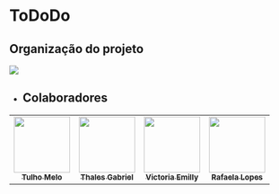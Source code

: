 # ToDoDo


## Organização do projeto

<img src="https://www.google.com/url?sa=i&url=https%3A%2F%2Fvidadebicho.globo.com%2Fcolunistas%2Fbiologia-aplicada%2Fcoluna%2F2022%2F08%2Fo-passaro-dodo-de-alice-no-pais-das-maravilhas-existiu-na-vida-real.ghtml&psig=AOvVaw0_q5-BaUql_MLmiNZrpyVh&ust=1687300503515000&source=images&cd=vfe&ved=0CBEQjRxqFwoTCKCknKuy0P8CFQAAAAAdAAAAABAR">


- ## Colaboradores
<!-- ALL-CONTRIBUTORS-LIST:START - Do not remove or modify this section -->
<!-- prettier-ignore-start -->
<!-- markdownlint-disable -->
<table>
  <tr>
    <td align="center"><a href="https://github.com/tulhomelo"><img src="https://avatars.githubusercontent.com/u/5217328?v=4" width="100px;" alt=""/><br /><sub><b>Tulho Melo</b></sub></td>
    <td align="center"><a href="https://github.com/thalesgfelix"><img src="https://avatars.githubusercontent.com/u/90735076?s=400&u=61057541b0015aa3c793d7c069540724c23b73d0&v=4" width="100px;" alt=""/><br /><sub><b>Thales Gabriel</b></sub></td>
    <td align="center"><a href="https://github.com/victoriaemilly"><img src="https://avatars.githubusercontent.com/u/89431047?v=4" width="100px;" alt=""/><br /><sub><b>Victoria Emilly</b></sub></td>
    <td align="center"><a href="https://github.com/rafaelalopesz"><img src="https://avatars.githubusercontent.com/u/89741721?v=4" width="100px;" alt=""/><br /><sub><b>Rafaela Lopes</b></sub></td>
